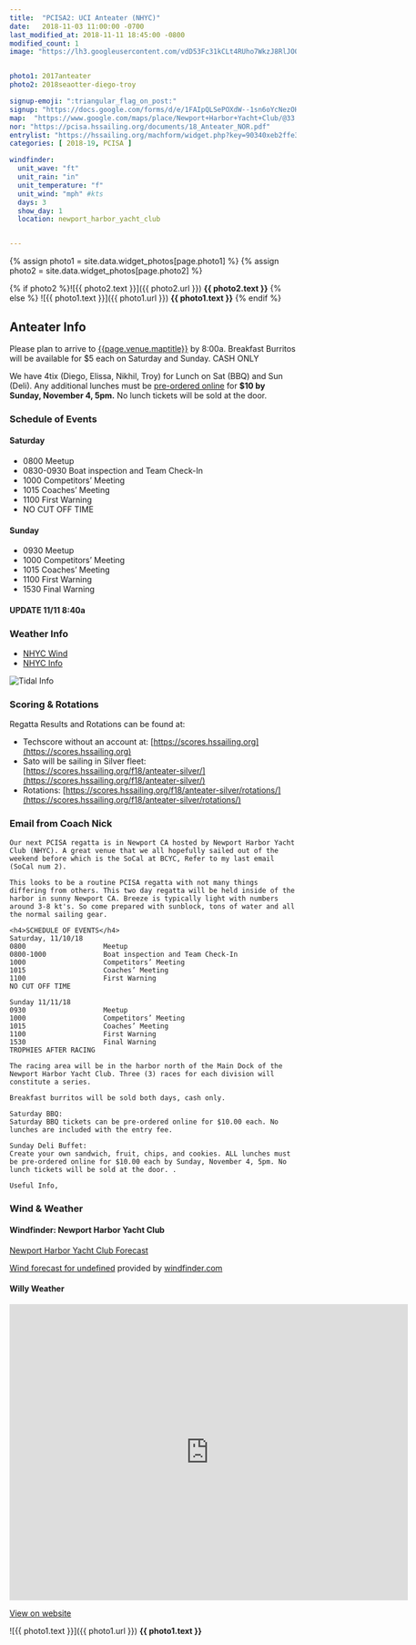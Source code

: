 ```yaml
---
title:  "PCISA2: UCI Anteater (NHYC)"
date:   2018-11-03 11:00:00 -0700
last_modified_at: 2018-11-11 18:45:00 -0800
modified_count: 1
image: "https://lh3.googleusercontent.com/vdD53Fc31kCLt4RUho7WkzJ8RlJOQKfI5h8W0caIwAjqXb8yPQUNqAPMlQADTRkP2SANlelW-oJR54tIdvoNhi5Y8adLAP51reNTbukI8r1DXQ3ekJrQC22zC-rRRfuQwjckL4zVoQZSNFj5IjGhzmBYWn_jKPh52A608V-9zqMcI4PLyGnFd6FpBrgp-BIycgePDQkUM5WDDPyEg0Q-w_mVbIXvufDLE38vaS9Zke9Jvd4yeHIz0im5IlE6HcW-UdM0xPQ9tv5owX2_HAt62fS0RUVU_Oa6-6b_CUDEw_acTdm-L_VOr90m6Pczu2hNkqrCff-BMSAqrJPOXDe8BmY1Tr6cBIjijVSPhgeO47NET5XHI5nOpgO78fMO-9PZh3MH7RMGJNXOToyG8N4YIS8ZGShKXpxsB27ALMeP9KMgBsjxXalYidUipg5eqrlWcxo-pQMnkvMbPZyaHirwPT3i7alq4Hip34hEXBYtB_BCOmYoXejDxacDLdAehC3LqAgtPfsnEVbzLwMs_CRttUI3POiPj5CbKSut4vlhQA99m4WL-n7JXrG5K0zq5alaBpMia_D3UIpQGoVMTqxDYNdelqmigcYVKkg_cQrt07T4UvpSwG7IN-3ImA6gfV9py-dfYKqg9pRTkeND1MfKPmaagHRpZUJRd2z_jcTdevzMyHmHlJwfLa8BQRr0CJA3zF7_ReAOQoxH3j5edD0=w1404-h789-no"


photo1: 2017anteater
photo2: 2018seaotter-diego-troy

signup-emoji: ":triangular_flag_on_post:"
signup: "https://docs.google.com/forms/d/e/1FAIpQLSePOXdW--1sn6oYcNezOHPHldTjDzAE-2wFDntbsxmvjt3scw/viewform"
map:  "https://www.google.com/maps/place/Newport+Harbor+Yacht+Club/@33.6053653,-117.9096753,15z/data=!4m5!3m4!1s0x0:0xdd5113b21488522f!8m2!3d33.6053653!4d-117.9096753https://www.google.com/maps/place/Newport+Harbor+Yacht+Club/@33.6053653,-117.9096753,15z/data=!4m5!3m4!1s0x0:0xdd5113b21488522f!8m2!3d33.6053653!4d-117.9096753"
nor: "https://pcisa.hssailing.org/documents/18_Anteater_NOR.pdf"
entrylist: "https://hssailing.org/machform/widget.php?key=90340xeb2ffe3c5d"
categories: [ 2018-19, PCISA ]

windfinder:
  unit_wave: "ft"
  unit_rain: "in"
  unit_temperature: "f"
  unit_wind: "mph" #kts
  days: 3
  show_day: 1
  location: newport_harbor_yacht_club


---
```

{% assign photo1 = site.data.widget_photos[page.photo1] %}
{% assign photo2 = site.data.widget_photos[page.photo2] %}


{% if photo2 %}![{{ photo2.text }}]({{ photo2.url }})
**{{ photo2.text }}**
{% else %}
![{{ photo1.text }}]({{ photo1.url }})
**{{ photo1.text }}**
{% endif %}
<div class="alert alert-info">
<h2>Anteater Info</h2>
<p>Please plan to arrive to <a href="{{page.venue.map}}" target="_blank">{{page.venue.maptitle}}</a> by 8:00a. Breakfast Burritos will be available for $5 each on Saturday and Sunday. CASH ONLY
</p>
<p>We have 4tix (Diego, Elissa, Nikhil, Troy) for Lunch on Sat (BBQ) and Sun (Deli). Any additional lunches must be <a href="https://hssailing.org/machform/view.php?id=103306" target="_blank" class="btn btn-info btn-sm" role="button">pre-ordered online</a> for <strong>$10 by Sunday, November 4, 5pm.</strong> No lunch tickets will be sold at the door.
</p>
</div>

### Schedule of Events

#### Saturday

-  0800                   Meetup  
-  0830-0930              Boat inspection and Team Check-In  
-  1000                   Competitors’ Meeting  
-  1015                   Coaches’ Meeting  
-  1100                   First Warning  
-  NO CUT OFF TIME  

#### Sunday

-  0930                   Meetup  
-  1000                   Competitors’ Meeting  
-  1015                   Coaches’ Meeting  
-  1100                   First Warning  
-  1530                   Final Warning  


#### UPDATE 11/11 8:40a


### Weather Info

- [NHYC Wind](https://www.windfinder.com/#15/33.6046/-117.8986)  
- [NHYC Info](https://www.windfinder.com/forecast/newport_harbor_yacht_club)  

<!--more-->
![Tidal Info](https://i.imgur.com/KlsSCNi.png)


### Scoring & Rotations

Regatta Results and Rotations can be found at:

-   Techscore without an account at: [https://scores.hssailing.org](https://scores.hssailing.org)
-   Sato will be sailing in Silver fleet:  [https://scores.hssailing.org/f18/anteater-silver/](https://scores.hssailing.org/f18/anteater-silver/)
-   Rotations: [https://scores.hssailing.org/f18/anteater-silver/rotations/](https://scores.hssailing.org/f18/anteater-silver/rotations/)

### Email from Coach Nick

    Our next PCISA regatta is in Newport CA hosted by Newport Harbor Yacht Club (NHYC). A great venue that we all hopefully sailed out of the weekend before which is the SoCal at BCYC, Refer to my last email (SoCal num 2).

    This looks to be a routine PCISA regatta with not many things differing from others. This two day regatta will be held inside of the harbor in sunny Newport CA. Breeze is typically light with numbers around 3-8 kt's. So come prepared with sunblock, tons of water and all the normal sailing gear.

    <h4>SCHEDULE OF EVENTS</h4>
    Saturday, 11/10/18
    0800                   Meetup
    0800-1000              Boat inspection and Team Check-In
    1000                   Competitors’ Meeting
    1015                   Coaches’ Meeting
    1100                   First Warning
    NO CUT OFF TIME

    Sunday 11/11/18
    0930                   Meetup
    1000                   Competitors’ Meeting
    1015                   Coaches’ Meeting
    1100                   First Warning
    1530                   Final Warning
    TROPHIES AFTER RACING  

    The racing area will be in the harbor north of the Main Dock of the Newport Harbor Yacht Club. Three (3) races for each division will constitute a series.  

    Breakfast burritos will be sold both days, cash only.

    Saturday BBQ:
    Saturday BBQ tickets can be pre-ordered online for $10.00 each. No lunches are included with the entry fee.

    Sunday Deli Buffet:
    Create your own sandwich, fruit, chips, and cookies. ALL lunches must be pre-ordered online for $10.00 each by Sunday, November 4, 5pm. No lunch tickets will be sold at the door. .

    Useful Info,

### Wind & Weather


#### Windfinder: Newport Harbor Yacht Club

[Newport Harbor Yacht Club Forecast](https://www.windfinder.com/forecast/newport_harbor_yacht_club)

<script type="text/javascript" src="https://www.windfinder.com/widget/forecast/js/{{page.windfinder.location}}?unit_wave={{page.windfinder.unit_wave}}&unit_rain={{page.windfinder.unit_rain}}&unit_temperature={{page.windfinder.unit_temperature}}&unit_wind={{page.windfinder.unit_wind}}&days={{page.windfinder.days}}&show_day={{page.windfinder.show_day}}"></script>

<noscript><a rel='nofollow' href='https://www.windfinder.com/forecast/{{page.windfinder.location}}?utm_source=forecast&utm_medium=web&utm_campaign=homepageweather&utm_content=noscript-forecast'>Wind forecast for undefined</a> provided by <a rel='nofollow' href='https://www.windfinder.com?utm_source=forecast&utm_medium=web&utm_campaign=homepageweather&utm_content=noscript-logo'>windfinder.com</a></noscript>


#### Willy Weather

<div><iframe style="display: block;" src="https://cdnres.willyweather.com/widget/loadView.html?id=96242" width="700" height="520" frameborder="0"  scrolling="no"></iframe><a style="display: block;position: relative;height: 20px;margin: -20px 0 0 0;text-indent: -9999em;z-index: 1" href="https://wind.willyweather.com/ca/orange-county/newport-bay--harbor-island.html" rel="nofollow">https://wind.willyweather.com/ca/orange-county/newport-bay--harbor-island.htmll</a></div>

[View on website](https://wind.willyweather.com/ca/orange-county/newport-bay--harbor-island.html)

![{{ photo1.text }}]({{ photo1.url }})
**{{ photo1.text }}**
